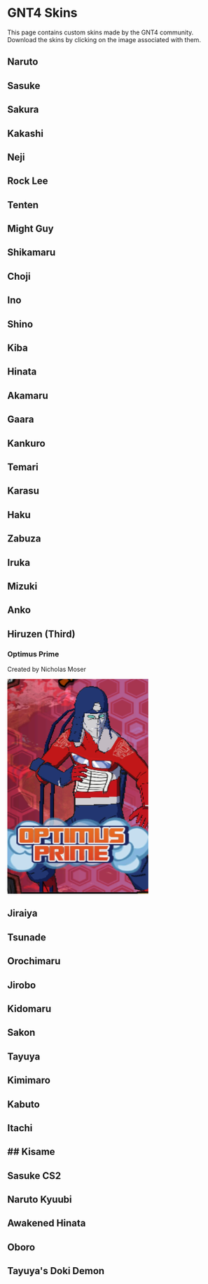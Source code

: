 # GNT4 Skins

This page contains custom skins made by the GNT4 community.  
Download the skins by clicking on the image associated with them.

## Naruto

## Sasuke

## Sakura

## Kakashi

## Neji

## Rock Lee

## Tenten

## Might Guy

## Shikamaru

## Choji

## Ino

## Shino

## Kiba

## Hinata

## Akamaru

## Gaara

## Kankuro

## Temari

## Karasu

## Haku

## Zabuza

## Iruka

## Mizuki

## Anko

## Hiruzen (Third)

### Optimus Prime

Created by Nicholas Moser

[![Optimus Prime](/gnt4/images/skins/optimus_prime.png?raw=true "Optimus Prime")](/gnt4/files/Third_Optimus_Prime.zip?raw=true)


## Jiraiya

## Tsunade

## Orochimaru

## Jirobo

## Kidomaru

## Sakon

## Tayuya

## Kimimaro

## Kabuto

## Itachi

## ## Kisame

## Sasuke CS2

## Naruto Kyuubi

## Awakened Hinata

## Oboro

## Tayuya's Doki Demon
